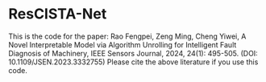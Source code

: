 # ResCISTA-Net
This is the code for the paper:
Rao Fengpei, Zeng Ming, Cheng Yiwei, A Novel Interpretable Model via Algorithm Unrolling for Intelligent Fault Diagnosis of Machinery, IEEE Sensors Journal, 2024, 24(1): 495-505. (DOI: 10.1109/JSEN.2023.3332755)
Please cite the above literature if you use this code.
